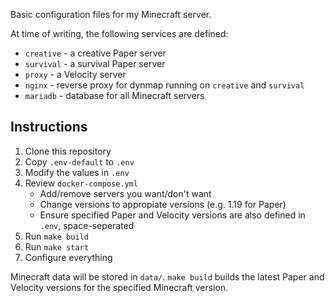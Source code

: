 Basic configuration files for my Minecraft server.

At time of writing, the following services are defined:

* `creative` - a creative Paper server
* `survival` - a survival Paper server
* `proxy` - a Velocity server
* `nginx` - reverse proxy for dynmap running on `creative` and `survival`
* `mariadb` - database for all Minecraft servers

## Instructions

1. Clone this repository
2. Copy `.env-default` to `.env`
3. Modify the values in `.env`
4. Review `docker-compose.yml`
	* Add/remove servers you want/don't want
	* Change versions to appropiate versions (e.g. 1.19 for Paper)
	* Ensure specified Paper and Velocity versions are also defined in `.env`, space-seperated
5. Run `make build`
6. Run `make start`
7. Configure everything

Minecraft data will be stored in `data/`. `make build` builds the latest Paper and Velocity versions for the specified Minecraft version.
